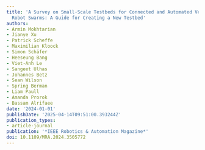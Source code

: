 ```yaml
---
title: 'A Survey on Small-Scale Testbeds for Connected and Automated Vehicles and
  Robot Swarms: A Guide for Creating a New Testbed'
authors:
- Armin Mokhtarian
- Jianye Xu
- Patrick Scheffe
- Maximilian Kloock
- Simon Schäfer
- Heeseung Bang
- Viet-Anh Le
- Sangeet Ulhas
- Johannes Betz
- Sean Wilson
- Spring Berman
- Liam Paull
- Amanda Prorok
- Bassam Alrifaee
date: '2024-01-01'
publishDate: '2025-04-14T09:51:00.393244Z'
publication_types:
- article-journal
publication: '*IEEE Robotics & Automation Magazine*'
doi: 10.1109/MRA.2024.3505772
---
```

